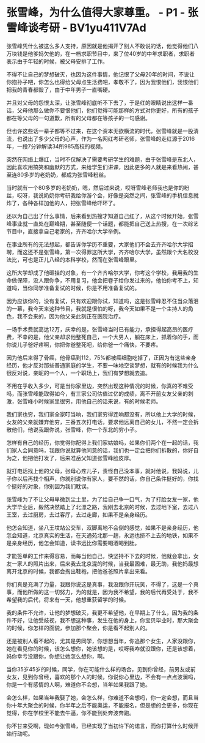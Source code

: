 # 张雪峰，为什么值得大家尊重。 - P1 - 张雪峰谈考研 - BV1yu411V7Ad

张雪峰凭什么被这么多人支持，原因就是他揭开了别人不敢说的话，他觉得他们八万块钱是他爹妈欠他的，在一档求职节目中，来了位40岁的中年求职者，求职者表示由于年轻的时候，被父母安排了工作。

不得不让自己的梦想破灭，也因为这件事情，他记恨了父母20年的时间，不说让你抱孙子吧，你怎么也得给父母点生活费吧，孝敬不了，因为我恨他们，我恨他们把我的青春都毁了，由于中年男子一直嘴硬。

并且对父母的怨恨太深，让张雪峰彻底听不下去了，于是红的眼睛说出这样一番话，父母他那么做你不要恨他们，他们觉得可能那样的方式对你更好，所有的孩子都在等父母的一句道歉，所有的父母都在等孩子的一句感谢。

但也许这些话一辈子都等不过来，在这个资本无欲横流的时代，张雪峰就是一股清流，也说出了多少父母的心声，作为一名网红考研老师，张雪峰的走红源于2016年，一段7分钟解读34所985高校的视频。

突然在网络上爆红，当时不仅解决了需要考研学生的难题，由于张雪峰是东北人，因此喜欢用搞笑和幽默的方式，来给学生们讲课，因此更多的人就是来看热闹，甚至连80多岁的老奶奶，都成为张雪峰粉丝。

当时就有一个80多岁的老奶奶，嗯，然后过来说，哎呀雪峰老师我也是你的粉丝，哎呀，我说奶奶你考研我给你游个会，好像是突然之间，张雪峰的手机信息就炸了，各种各样加他的人，把张雪峰给吓坏了。

还以为自己出了什么事情，后来看到热搜才知道自己红了，从这个时候开始，张雪峰事业就一直处在巅峰期，甚至随便一个话题，都能把自己送上热搜，在一次综艺节目中，直接拿自己老家的，齐齐哈尔大学举例。

在事业所有的无法想起，都告诉你学历不重要，大家他们不会去齐齐哈尔大学招聘，而这还不是张雪峰，第一次得罪这所大学，齐齐哈尔大学，虽然跟个大名校没法比，可也是正儿八经的本科学校，然而在张雪峰眼里。

这所大学却成了他砸挂的对象，有一个齐齐哈尔大学，你考这个学校，我用我的生命做保障，没人跟你争，不用复习，他会把卷子给你发过来的，他怕你考不上，知道吗，当你同学准备复试的时候，你是不用准备复试的。

因为应该你的，没有复试，只有欢迎跟你试，知道吗，这是张雪峰忍不住当众落泪的一幕，我今天来这种节目，我就是很怕的呀，我今天如果不是一个主持人的角色，我不会来的，因为他父亲此刻正在医院治疗。

一场手术费就高达12万，庆幸的是，张雪峰当时已有能力，承担得起高昂的医疗费，不幸的是，他父亲却求他整死自己，一个大男人，躺在床上，抓着你的手，而你说儿子爸好疼啊，你把你爸整死吧，给你爸一个痛快，不要疼。

因为他后来得了骨癌，他骨癌到112，75%都被癌细胞吃掉了，正因为有这些亲身经历，他才反对那些普通家庭的学生，不要一味地空谈梦想，就有的时候我为什么很反对说，亲昵的一个人，一个职场上，我们有梦想就去追。

不用在乎收入多少，可是当你家里边，突然出现这种情况的时候，你真的不难受吗，而张雪峰能取得如今，有三家公司估值过亿的成绩，离不开前女友父亲的刺激，张雪峰小时候家里很穷，用他自己的话来说，有的时候老师。

我们家也穷，我们家全家叮当响，我们家穷得连响都没有，所以他上大学的时候，女友的父亲就嫌弃他穷，三番五次打电话，要求他远离自己的女儿，不然一定会拆散他们，他说我跟你说，张雪峰，你一个东北的穷小子。

怎样有自己的经历，你觉得你配得上我们家姑娘吗，如果你们两个在一起的话，我们家人会同意吗，我跟你说就算他同意的话，我们也一定会把你们拆散的，你好自为之，他把他打发了，后来准岳父知道张雪峰脸皮厚。

就打电话找上他的父母，张母心疼儿子，责怪自己没本事，就对他说，我妈说，儿子你以后再找个相声，你就别说你有家人，要不然的话，你自己条件挺好的，你找个挺好的对象，你别因为我们耽误。

张雪峰为了不让父母卑微到尘土里，为了给自己争一口气，为了打脸女友一家，他大学毕业后，毅然决然踏上了北漂之路，我刚去北京的时候，去过地下室，去过八王室，去过厨房，去过客厅，去过走廊，如果不是亲身经历。

他怎会知道，坐八王坟站公交车，双脚离地不会倒的感觉，如果不是亲身经历，他怎会知道，北京真实的生活，在天通苑北那一趟，永远也挤不上去的地铁，如果不是亲身经历，他怎会知道，读书远比你需要喝酒喝到肚。

才能签单的工作来得容易，而每当他自己，快坚持不下去的时候，他就会拿出，女友一家人的照片出来，后来我去北京混的时候，当我最困难，最无助，我他妈最想离开北京的时候，我都会掏出鞋袍，把他爸爸照片拿出来看。

你们真是充满了力量，我跟你说这是真事，我没跟你开玩笑，不得了，这是一个真事，而他所做的这一切努力，为的就是，因为我不希望，我的后代再受处于，我不希望我的后代，将来有一天，他想重获留学的时候。

我的条件不允许，让他的梦想破灭，我更不希望他，在早期上了什么，因为我的条件不好，让他受歧视，我不想这种事，发生在他的身上，你宝贝毕业时，那大聚会的时候，你怎样的面貌，参加那个聚会，你是看不起别人的。

还是被别人看不起的，尤其是男同学，你想想当年，你追那个女生，人家没跟你，她在看见你的时候，该怎么想你，她该想的是，哎呀我咋就没跟你，还是该想着，妈你幸亏没跟你，你想让她怎么想你，啊。

当你35岁45岁的时候，同学，你在可能什么样的场合，见到你曾经，前男友或前女友，见到你曾经，喜欢的那个人的时候，你说你心里边，不会有一点点波澜吗，你是一个有感情的人啊，难道你不会想，当年如果我跟了她。

会怎么样，如果当年我娶了她，会怎么样，你难道不会想吗，你一定会想，而且当你十年大聚会的时候，你半年之后不能奥运，不能报名，但是想的会更多，你现在觉得，你在学校里不能去牛逼，你不能到处奔波奔跑。

你不甘来受啊，现如今张雪峰，已经实现了当初许下的诺言，而你打算什么时候开始行动呢。